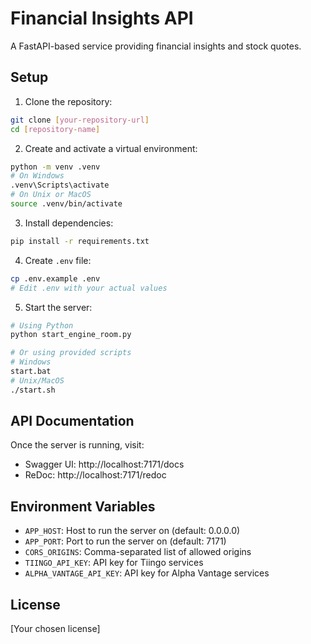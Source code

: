 # Financial Insights API

A FastAPI-based service providing financial insights and stock quotes.

## Setup

1. Clone the repository:
```bash
git clone [your-repository-url]
cd [repository-name]
```

2. Create and activate a virtual environment:
```bash
python -m venv .venv
# On Windows
.venv\Scripts\activate
# On Unix or MacOS
source .venv/bin/activate
```

3. Install dependencies:
```bash
pip install -r requirements.txt
```

4. Create `.env` file:
```bash
cp .env.example .env
# Edit .env with your actual values
```

5. Start the server:
```bash
# Using Python
python start_engine_room.py

# Or using provided scripts
# Windows
start.bat
# Unix/MacOS
./start.sh
```

## API Documentation

Once the server is running, visit:
- Swagger UI: http://localhost:7171/docs
- ReDoc: http://localhost:7171/redoc

## Environment Variables

- `APP_HOST`: Host to run the server on (default: 0.0.0.0)
- `APP_PORT`: Port to run the server on (default: 7171)
- `CORS_ORIGINS`: Comma-separated list of allowed origins
- `TIINGO_API_KEY`: API key for Tiingo services
- `ALPHA_VANTAGE_API_KEY`: API key for Alpha Vantage services

## License

[Your chosen license]